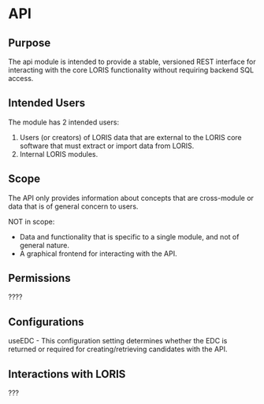 # API

## Purpose

The api module is intended to provide a stable, versioned REST interface
for interacting with the core LORIS functionality without requiring backend
SQL access.

## Intended Users

The module has 2 intended users:
1. Users (or creators) of LORIS data that are external to the LORIS core
   software that must extract or import data from LORIS.
2. Internal LORIS modules.

## Scope

The API only provides information about concepts that are cross-module
or data that is of general concern to users. 

NOT in scope:

- Data and functionality that is specific to a single module, and not of general
  nature.
- A graphical frontend for interacting with the API.

## Permissions

????

## Configurations

useEDC - This configuration setting determines whether the EDC is returned
  or required for creating/retrieving candidates with the API.

## Interactions with LORIS

???
